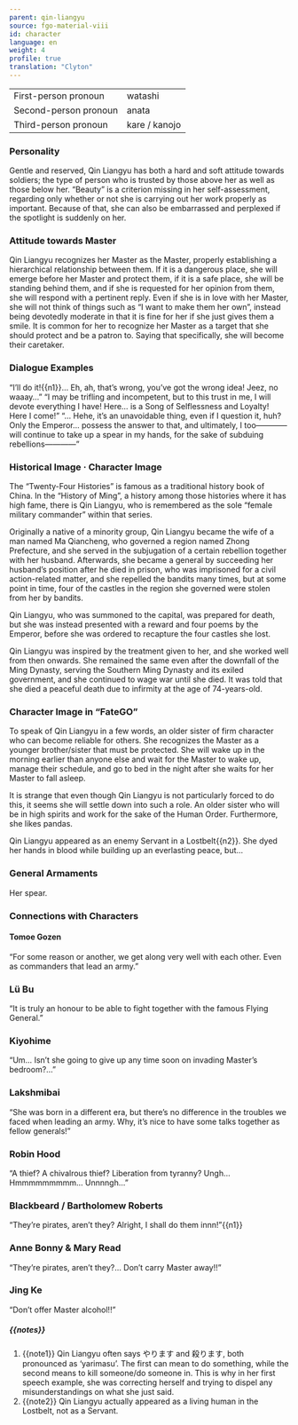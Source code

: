 ```yaml
---
parent: qin-liangyu
source: fgo-material-viii
id: character
language: en
weight: 4
profile: true
translation: "Clyton"
---
```


<table>
  <tr><td>First-person pronoun</td><td>watashi</td></tr>
  <tr><td>Second-person pronoun</td><td>anata</td></tr>
  <tr><td>Third-person pronoun</td><td>kare / kanojo</td></tr>
</table>

### Personality

Gentle and reserved, Qin Liangyu has both a hard and soft attitude towards soldiers; the type of person who is trusted by those above her as well as those below her. “Beauty” is a criterion missing in her self-assessment, regarding only whether or not she is carrying out her work properly as important. Because of that, she can also be embarrassed and perplexed if the spotlight is suddenly on her.

### Attitude towards Master

Qin Liangyu recognizes her Master as the Master, properly establishing a hierarchical relationship between them. If it is a dangerous place, she will emerge before her Master and protect them, if it is a safe place, she will be standing behind them, and if she is requested for her opinion from them, she will respond with a pertinent reply. Even if she is in love with her Master, she will not think of things such as “I want to make them her own”, instead being devotedly moderate in that it is fine for her if she just gives them a smile. It is common for her to recognize her Master as a target that she should protect and be a patron to. Saying that specifically, she will become their caretaker.

### Dialogue Examples

“I’ll do it!{{n1}}… Eh, ah, that’s wrong, you’ve got the wrong idea! Jeez, no waaay…”
“I may be trifling and incompetent, but to this trust in me, I will devote everything I have! Here… is a Song of Selflessness and Loyalty! Here I come!”
“… Hehe, it’s an unavoidable thing, even if I question it, huh? Only the Emperor… possess the answer to that, and ultimately, I too————will continue to take up a spear in my hands, for the sake of subduing rebellions————”

### Historical Image · Character Image

The “Twenty-Four Histories” is famous as a traditional history book of China. In the “History of Ming”, a history among those histories where it has high fame, there is Qin Liangyu, who is remembered as the sole “female military commander” within that series.

Originally a native of a minority group, Qin Liangyu became the wife of a man named Ma Qiancheng, who governed a region named Zhong Prefecture, and she served in the subjugation of a certain rebellion together with her husband. Afterwards, she became a general by succeeding her husband’s position after he died in prison, who was imprisoned for a civil action-related matter, and she repelled the bandits many times, but at some point in time, four of the castles in the region she governed were stolen from her by bandits.

Qin Liangyu, who was summoned to the capital, was prepared for death, but she was instead presented with a reward and four poems by the Emperor, before she was ordered to recapture the four castles she lost.

Qin Liangyu was inspired by the treatment given to her, and she worked well from then onwards. She remained the same even after the downfall of the Ming Dynasty, serving the Southern Ming Dynasty and its exiled government, and she continued to wage war until she died. It was told that she died a peaceful death due to infirmity at the age of 74-years-old.

### Character Image in “FateGO”

To speak of Qin Liangyu in a few words, an older sister of firm character who can become reliable for others. She recognizes the Master as a younger brother/sister that must be protected. She will wake up in the morning earlier than anyone else and wait for the Master to wake up, manage their schedule, and go to bed in the night after she waits for her Master to fall asleep.

It is strange that even though Qin Liangyu is not particularly forced to do this, it seems she will settle down into such a role. An older sister who will be in high spirits and work for the sake of the Human Order. Furthermore, she likes pandas.

Qin Liangyu appeared as an enemy Servant in a Lostbelt{{n2}}. She dyed her hands in blood while building up an everlasting peace, but…

### General Armaments

Her spear.

### Connections with Characters

#### Tomoe Gozen

“For some reason or another, we get along very well with each other. Even as commanders that lead an army.”

### Lü Bu

“It is truly an honour to be able to fight together with the famous Flying General.”

### Kiyohime

“Um… Isn’t she going to give up any time soon on invading Master’s bedroom?…”

### Lakshmibai

“She was born in a different era, but there’s no difference in the troubles we faced when leading an army. Why, it’s nice to have some talks together as fellow generals!”

### Robin Hood

“A thief? A chivalrous thief? Liberation from tyranny? Ungh… Hmmmmmmmmm… Unnnngh…”

### Blackbeard / Bartholomew Roberts

“They’re pirates, aren’t they? Alright, I shall do them innn!”{{n1}}

### Anne Bonny & Mary Read

“They’re pirates, aren’t they?… Don’t carry Master away!!”

### Jing Ke

“Don’t offer Master alcohol!!”

##### {{notes}}

1. {{note1}} Qin Liangyu often says やります and 殺ります, both pronounced as ‘yarimasu’. The first can mean to do something, while the second means to kill someone/do someone in. This is why in her first speech example, she was correcting herself and trying to dispel any misunderstandings on what she just said.
2. {{note2}} Qin Liangyu actually appeared as a living human in the Lostbelt, not as a Servant.
